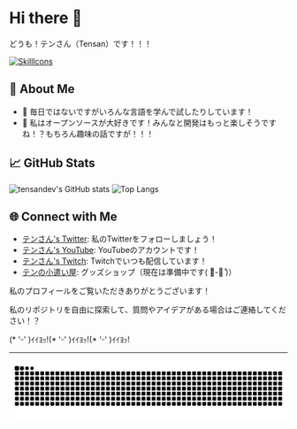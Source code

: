 # Hi there 👋
どうも！テンさん（Tensan）です！！！

[![SkillIcons](https://skillicons.dev/icons?i=php,raspberrypi,docker,kubernetes,redhat,linux,unreal,vscode)](https://skillicons.dev)<br/>

## 🚀 About Me

- 🌱 毎日ではないですがいろんな言語を学んで試したりしています！
- 👯 私はオープンソースが大好きです！みんなと開発はもっと楽しそうですね！？もちろん趣味の話ですが！！！

## 📈 GitHub Stats

![tensandev's GitHub stats](https://github-readme-stats.vercel.app/api?username=tensandev&theme=blueberry&count_private=true&hide_border=true&line_height=20)
![Top Langs](https://github-readme-stats.vercel.app/api/top-langs/?username=tensandev&layout=compact&theme=blueberry&count_private=true&hide_border=true)

## 🌐 Connect with Me

- [テンさん's Twitter](https://twitter.com/tensandev): 私のTwitterをフォローしましょう！
- [テンさん's YouTube](https://www.youtube.com/@tensandev): YouTubeのアカウントです！
- [テンさん's Twitch](https://twitch.tv/tensandev): Twitchでいつも配信しています！
- [テンの小遣い屋](https://shop.tensandev.app): グッズショップ（現在は準備中です( ･᷅-･᷄ )）

私のプロフィールをご覧いただきありがとうございます！

私のリポジトリを自由に探索して、質問やアイデアがある場合はご連絡してください！？

(* 'ᵕ' )ｲｲﾖｯ!(* 'ᵕ' )ｲｲﾖｯ!(* 'ᵕ' )ｲｲﾖｯ!

---
<picture>
  <source media="(prefers-color-scheme: dark)" srcset="https://raw.githubusercontent.com/tensandev/tensandev/output/github-contribution-grid-snake-dark.svg">
  <source media="(prefers-color-scheme: light)" srcset="https://raw.githubusercontent.com/tensandev/tensandev/output/github-contribution-grid-snake.svg">
  <img alt="github contribution grid snake animation" src="https://raw.githubusercontent.com/tensandev/tensandev/output/github-contribution-grid-snake.svg">
</picture>
